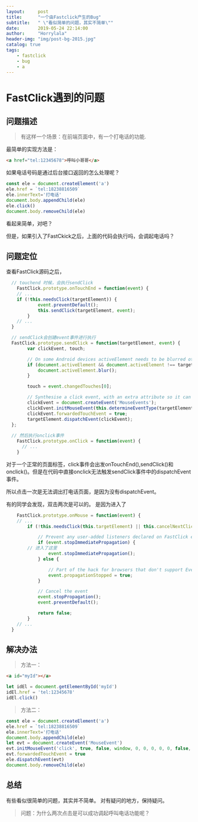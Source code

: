 ```yaml
---
layout:     post
title:      "一个由Fastclick产生的Bug"
subtitle:   " \"看似简单的问题，其实不简单\""
date:       2019-05-24 22:14:00
author:     "Horrylala"
header-img: "img/post-bg-2015.jpg"
catalog: true
tags:
    - fastclick
    - bug
    - a
---
```


# FastClick遇到的问题

## 问题描述
>有这样一个场景：在前端页面中，有一个打电话的功能.

最简单的实现方法是：
```html
<a href="tel:12345678">呼叫小哥哥</a>
```

如果电话号码是通过后台接口返回的怎么处理呢？
```javascript
const ele = document.createElement('a')
ele.href = `tel:18238816509`
ele.innerText='打电话'
document.body.appendChild(ele)
ele.click()
document.body.removeChild(ele)
```
看起来简单，对吧？

但是，如果引入了FastCkick之后，上面的代码会执行吗，会调起电话吗？

## 问题定位
查看FastClick源码之后，
```javascript
  // touchend 时候，会执行sendClick
	FastClick.prototype.onTouchEnd = function(event) {
    // ...
    if (!this.needsClick(targetElement)) {
			event.preventDefault();
			this.sendClick(targetElement, event);
		}
    // ...
  }

  // sendClick会创建event事件进行执行
  FastClick.prototype.sendClick = function(targetElement, event) {
		var clickEvent, touch;

		// On some Android devices activeElement needs to be blurred otherwise the synthetic click will have no effect (#24)
		if (document.activeElement && document.activeElement !== targetElement) {
			document.activeElement.blur();
		}

		touch = event.changedTouches[0];

		// Synthesise a click event, with an extra attribute so it can be tracked
		clickEvent = document.createEvent('MouseEvents');
		clickEvent.initMouseEvent(this.determineEventType(targetElement), true, true, window, 1, touch.screenX, touch.screenY, touch.clientX, touch.clientY, false, false, false, false, 0, null);
		clickEvent.forwardedTouchEvent = true;
		targetElement.dispatchEvent(clickEvent);
  };
  
  // 然后执行onclick事件
  	FastClick.prototype.onClick = function(event) {
      // ...
    }
```

对于一个正常的页面标签，click事件会出发onTouchEnd(),sendClick()和onclick()。但是在代码中直接onclick无法触发sendClick事件中的dispatchEvent事件。

所以点击一次是无法调出打电话页面，是因为没有dispatchEvent。

有的同学会发现，双击两次是可以的。
是因为进入了
```javascript
	FastClick.prototype.onMouse = function(event) {
    // ...
    	if (!this.needsClick(this.targetElement) || this.cancelNextClick) {

			// Prevent any user-added listeners declared on FastClick element from being fired.
			if (event.stopImmediatePropagation) {
        // 进入了这里
				event.stopImmediatePropagation();
			} else {

				// Part of the hack for browsers that don't support Event#stopImmediatePropagation (e.g. Android 2)
				event.propagationStopped = true;
			}

			// Cancel the event
			event.stopPropagation();
			event.preventDefault();

			return false;
		}
    // ...
  }
```

## 解决办法
> 方法一：
```html
<a id="myId"></a>
```
```javascript
let idEl = document.getElementById('myId')
idEl.href = 'tel:12345678'
idEl.click()
```

> 方法二：
```javascript
const ele = document.createElement('a')
ele.href = `tel:18238816509`
ele.innerText='打电话'
document.body.appendChild(ele)
let evt = document.createEvent('MouseEvent')
evt.initMouseEvent('click', true, false, window, 0, 0, 0, 0, 0, false, false, false, false, 0, null)
evt.forwardedTouchEvent = true
ele.dispatchEvent(evt)
document.body.removeChild(ele)
```

## 总结
有些看似很简单的问题，其实并不简单。
对有疑问的地方，保持疑问。
> 问题：为什么两次点击是可以成功调起呼叫电话功能呢？

